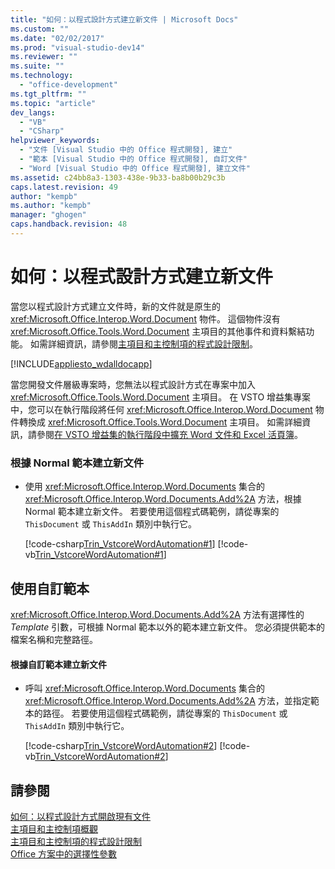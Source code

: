```yaml
---
title: "如何：以程式設計方式建立新文件 | Microsoft Docs"
ms.custom: ""
ms.date: "02/02/2017"
ms.prod: "visual-studio-dev14"
ms.reviewer: ""
ms.suite: ""
ms.technology: 
  - "office-development"
ms.tgt_pltfrm: ""
ms.topic: "article"
dev_langs: 
  - "VB"
  - "CSharp"
helpviewer_keywords: 
  - "文件 [Visual Studio 中的 Office 程式開發], 建立"
  - "範本 [Visual Studio 中的 Office 程式開發], 自訂文件"
  - "Word [Visual Studio 中的 Office 程式開發], 建立文件"
ms.assetid: c24bb8a3-1303-438e-9b33-ba8b00b29c3b
caps.latest.revision: 49
author: "kempb"
ms.author: "kempb"
manager: "ghogen"
caps.handback.revision: 48
---
```

# 如何：以程式設計方式建立新文件
  當您以程式設計方式建立文件時，新的文件就是原生的 <xref:Microsoft.Office.Interop.Word.Document> 物件。  這個物件沒有 <xref:Microsoft.Office.Tools.Word.Document> 主項目的其他事件和資料繫結功能。  如需詳細資訊，請參閱[主項目和主控制項的程式設計限制](../vsto/programmatic-limitations-of-host-items-and-host-controls.md)。  
  
 [!INCLUDE[appliesto_wdalldocapp](../vsto/includes/appliesto-wdalldocapp-md.md)]  
  
 當您開發文件層級專案時，您無法以程式設計方式在專案中加入 <xref:Microsoft.Office.Tools.Word.Document> 主項目。  在 VSTO 增益集專案中，您可以在執行階段將任何 <xref:Microsoft.Office.Interop.Word.Document> 物件轉換成 <xref:Microsoft.Office.Tools.Word.Document> 主項目。  如需詳細資訊，請參閱[在 VSTO 增益集的執行階段中擴充 Word 文件和 Excel 活頁簿](../vsto/extending-word-documents-and-excel-workbooks-in-vsto-add-ins-at-run-time.md)。  
  
### 根據 Normal 範本建立新文件  
  
-   使用 <xref:Microsoft.Office.Interop.Word.Documents> 集合的 <xref:Microsoft.Office.Interop.Word.Documents.Add%2A> 方法，根據 Normal 範本建立新文件。  若要使用這個程式碼範例，請從專案的 `ThisDocument` 或 `ThisAddIn` 類別中執行它。  
  
     [!code-csharp[Trin_VstcoreWordAutomation#1](../snippets/csharp/VS_Snippets_OfficeSP/Trin_VstcoreWordAutomation/CS/ThisDocument.cs#1)]
     [!code-vb[Trin_VstcoreWordAutomation#1](../snippets/visualbasic/VS_Snippets_OfficeSP/Trin_VstcoreWordAutomation/VB/ThisDocument.vb#1)]  
  
## 使用自訂範本  
 <xref:Microsoft.Office.Interop.Word.Documents.Add%2A> 方法有選擇性的 *Template* 引數，可根據 Normal 範本以外的範本建立新文件。  您必須提供範本的檔案名稱和完整路徑。  
  
#### 根據自訂範本建立新文件  
  
-   呼叫 <xref:Microsoft.Office.Interop.Word.Documents> 集合的 <xref:Microsoft.Office.Interop.Word.Documents.Add%2A> 方法，並指定範本的路徑。  若要使用這個程式碼範例，請從專案的 `ThisDocument` 或 `ThisAddIn` 類別中執行它。  
  
     [!code-csharp[Trin_VstcoreWordAutomation#2](../snippets/csharp/VS_Snippets_OfficeSP/Trin_VstcoreWordAutomation/CS/ThisDocument.cs#2)]
     [!code-vb[Trin_VstcoreWordAutomation#2](../snippets/visualbasic/VS_Snippets_OfficeSP/Trin_VstcoreWordAutomation/VB/ThisDocument.vb#2)]  
  
## 請參閱  
 [如何：以程式設計方式開啟現有文件](../vsto/how-to-programmatically-open-existing-documents.md)   
 [主項目和主控制項概觀](../vsto/host-items-and-host-controls-overview.md)   
 [主項目和主控制項的程式設計限制](../vsto/programmatic-limitations-of-host-items-and-host-controls.md)   
 [Office 方案中的選擇性參數](../vsto/optional-parameters-in-office-solutions.md)  
  
  